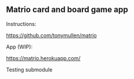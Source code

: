 ## Matrio card and board game app

Instructions:

https://github.com/tonymullen/matrio

App (WIP):

https://matrio.herokuapp.com/

Testing submodule